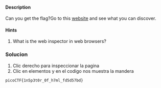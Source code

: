 
#### Description

Can you get the flag?Go to this [website](http://saturn.picoctf.net:62353/) and see what you can discover.

#### Hints 

1. What is the web inspector in web browsers?


### Solucion
1. Clic derecho para inspeccionar la pagina
2. Clic en elementos y en el codigo nos muestra la mandera
```
picoCTF{1n5p3t0r_0f_h7ml_fd5d57bd}
```